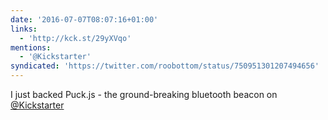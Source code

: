 ```yaml
---
date: '2016-07-07T08:07:16+01:00'
links:
  - 'http://kck.st/29yXVqo'
mentions:
  - '@Kickstarter'
syndicated: 'https://twitter.com/roobottom/status/750951301207494656'
---
```

I just backed Puck.js - the ground-breaking bluetooth beacon on [@Kickstarter](https://twitter.com/@Kickstarter) 
